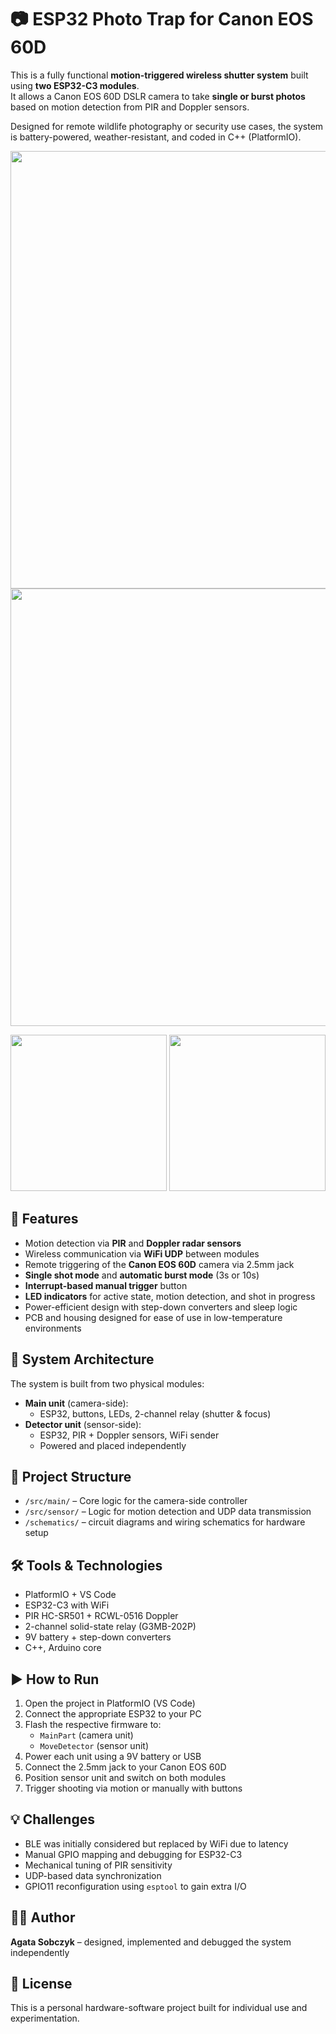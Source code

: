 
# 📷 ESP32 Photo Trap for Canon EOS 60D

This is a fully functional **motion-triggered wireless shutter system** built using **two ESP32-C3 modules**.  
It allows a Canon EOS 60D DSLR camera to take **single or burst photos** based on motion detection from PIR and Doppler sensors.

Designed for remote wildlife photography or security use cases, the system is battery-powered, weather-resistant, and coded in C++ (PlatformIO).

<p align="center">
  <img src="https://github.com/user-attachments/assets/3dce72b2-35b2-474d-8af1-b542c9cf6bbe" width="700px" />
  <img src="https://github.com/user-attachments/assets/cbbe2b8a-b698-4503-8e93-84ec607fb8a8" width="700px" />
</p>

<p align="center">
  <img src="https://github.com/user-attachments/assets/5daa53d7-69e6-4c39-990c-80103ba649e0" width="250px" />
  <img src="https://github.com/user-attachments/assets/c45acc60-9797-44b3-963a-3d7138135b36" width="250px" />
</p>

## 🧠 Features

- Motion detection via **PIR** and **Doppler radar sensors**
- Wireless communication via **WiFi UDP** between modules
- Remote triggering of the **Canon EOS 60D** camera via 2.5mm jack
- **Single shot mode** and **automatic burst mode** (3s or 10s)
- **Interrupt-based manual trigger** button
- **LED indicators** for active state, motion detection, and shot in progress
- Power-efficient design with step-down converters and sleep logic
- PCB and housing designed for ease of use in low-temperature environments

## 🔌 System Architecture

The system is built from two physical modules:
- **Main unit** (camera-side):
  - ESP32, buttons, LEDs, 2-channel relay (shutter & focus)
- **Detector unit** (sensor-side):
  - ESP32, PIR + Doppler sensors, WiFi sender
  - Powered and placed independently

## 📁 Project Structure

- `/src/main/` – Core logic for the camera-side controller
- `/src/sensor/` – Logic for motion detection and UDP data transmission
- `/schematics/` – circuit diagrams and wiring schematics for hardware setup

## 🛠️ Tools & Technologies

- PlatformIO + VS Code
- ESP32-C3 with WiFi
- PIR HC-SR501 + RCWL-0516 Doppler
- 2-channel solid-state relay (G3MB-202P)
- 9V battery + step-down converters
- C++, Arduino core

## ▶️ How to Run

1. Open the project in PlatformIO (VS Code)
2. Connect the appropriate ESP32 to your PC
3. Flash the respective firmware to:
   - `MainPart` (camera unit)
   - `MoveDetector` (sensor unit)
4. Power each unit using a 9V battery or USB
5. Connect the 2.5mm jack to your Canon EOS 60D
6. Position sensor unit and switch on both modules
7. Trigger shooting via motion or manually with buttons

## 💡 Challenges

- BLE was initially considered but replaced by WiFi due to latency
- Manual GPIO mapping and debugging for ESP32-C3
- Mechanical tuning of PIR sensitivity
- UDP-based data synchronization
- GPIO11 reconfiguration using `esptool` to gain extra I/O

## 🧑‍💻 Author

**Agata Sobczyk** – designed, implemented and debugged the system independently

## 📜 License

This is a personal hardware-software project built for individual use and experimentation.
